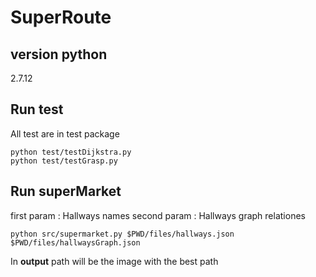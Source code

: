 # SuperRoute
## version python
2.7.12
## Run test
All test are in test package
```
python test/testDijkstra.py
python test/testGrasp.py
```
## Run superMarket
first param : Hallways names
second param : Hallways graph relationes
```
python src/supermarket.py $PWD/files/hallways.json $PWD/files/hallwaysGraph.json 
```
In **output** path will be the image with the best path